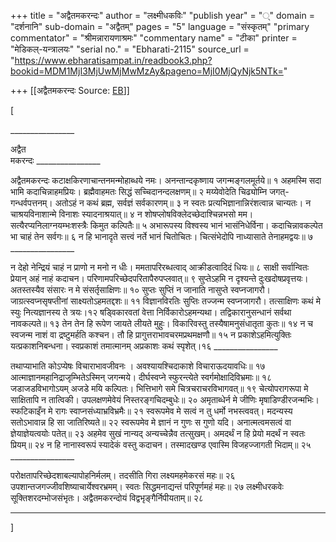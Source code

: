 +++
title = "अद्वैतमकरन्दः"
author = "लक्ष्मीधकविः"
"publish year" = "्"
domain = "दर्शनानि"
sub-domain = "अद्वैतम्"
pages = "5"
language = "संस्कृतम्"
"primary commentator" = "श्रीमन्नारायणाश्रमः"
"commentary name" = "टीका"
printer = "मेडिकल्-यन्त्रालयः"
"serial no." = "Ebharati-2115"
source_url = "https://www.ebharatisampat.in/readbook3.php?bookid=MDM1MjI3MjUwMjMwMzAy&pageno=MjI0MjQyNjk5NTk="

+++
[[अद्वैतमकरन्दः	Source: [EB](https://www.ebharatisampat.in/readbook3.php?bookid=MDM1MjI3MjUwMjMwMzAy&pageno=MjI0MjQyNjk5NTk=)]]

\[



\_\_\_\_\_\_\_\_\_\_\_\_\_\_\_\_

अद्वैत  
मकरन्दः \_\_\_\_\_\_\_\_\_\_\_\_\_\_\_\_

अद्वैतमकरन्दः कटाक्षकिरणाचान्तनमन्मोहाब्धये नमः। अनन्तान्दकृष्णाय जगन्मङ्गलमूर्तये॥ १ अहमस्मि सदा भामि कदाचिन्नाहमप्रियः। ब्रह्मैवाहमतः सिद्धं सच्चिदानन्दलक्षणम्॥ २ मय्येवोदेति चिढ्योम्नि जगत्-गन्धर्वपत्तनम्। अतोऽहं न कथं ब्रह्म, सर्वज्ञं सर्वकारणम्॥ ३ न स्वतः प्रत्यभिज्ञानान्निरंशत्वान्न चान्यतः। न चाश्रयविनाशान्मे विनाशः स्यादनाश्रयात्॥ ४ न शोषप्लोषविक्लेदच्छेदाश्चिन्नभसो मम। सत्यैरप्यनिलाग्नयम्भःशस्त्रैः किमुत कल्पितैः॥ ५ अभारूपस्य विश्वस्य भानं भासंनिधेर्विना। कदाचिन्नावकल्पेत भा चाहं तेन सर्वगः॥ ६ न हि भानादृते सत्त्वं नर्ते भानं चितोचितः। चित्संभेदोपि नाध्यासाते तेनाहमद्वयः॥ ७ \_\_\_\_\_\_\_\_\_\_\_\_\_\_\_\_

न देहो नेन्द्रियं चाहं न प्राणो न मनो न धीः। ममतापरिरब्धत्वाद् आक्रीडत्वादिदं धियः॥ ८ साक्षी सर्वान्वितः प्रेयान् अहं नाहं कदाचन। परिणामपरिच्छेदपरितापैरुपप्लवात्॥ ९ सुप्तेऽहमि न दृश्यन्ते दुःखदोषप्रवृत्तयः। अतस्तस्यैव संसारः न मे संसर्तृसाक्षिणः॥ १० सुप्तः सुप्तिं न जानाति नासुप्ते स्वप्नजागरौ। जाग्रत्स्वप्नसृषप्तीनां साक्ष्यतोऽहमतद्दशः॥ ११ विज्ञानविरतिः सुप्तिः तज्जन्म स्वप्नजागरौ। तत्साक्षिणः कथं मे स्युः नित्यज्ञानस्य ते त्रयः।१२ षड्विकारवतां वेत्ता निर्विकारोऽहमन्यथा। तद्विकारानुसन्धानं सर्वथा नावकल्पते॥ १३ तेन तेन हि रूपेण जायते लीयते मुहुः। विकारिवस्तु तस्यैषामनुसंधातृता कुतः॥ १४ न च स्वजन्म नाशं वा द्रष्टुमर्हति कश्चन। तौ हि प्रागुत्तराभावचरमप्रथमक्षणौ॥ १५ न प्रकाशेऽहमित्युक्तिः यत्प्रकाशनिबन्धना। स्वप्रकाशं तमात्मानम् अप्रकाशः कथं स्पृशेत्।१६ \_\_\_\_\_\_\_\_\_\_\_\_\_\_\_\_

तथाप्याभाति कोऽप्येषः विचाराभावजीवनः । अवश्यायश्चिदाकाशे विचाराऊदयावधिः॥ १७ आत्माज्ञानमहानिद्राजृम्भितेऽस्मिन् जगन्मये। दीर्घस्वप्ने स्फुरन्त्येते स्वर्गमोक्षादिविभ्रमाः॥ १८ जडाजडविभागोऽयम् अजडे मयि कल्पितः। भित्तिभागे समे चित्रचराचरविभागवत्॥ १९ चेत्योपरागरूपा मे साक्षितापि न तात्विकी। उपलक्षणमेवेयं निस्तरङ्गचिदम्बुधेः॥ २० अमृताब्धेर्न मे जीणिः मृषाडिण्डीरजन्मभिः। स्फटिकाइँन मे रागः स्वाप्नसंध्याभ्रविभ्रमैः॥ २१ स्वरूपमेव मे सत्वं न तु धर्मो नभस्त्ववत्। मदन्यस्य सतोऽभावान्न हि सा जातिरिष्यते॥ २२ स्वरूपमेव मे ज्ञानं न गुणः स गुणो यदि। अनात्मत्वमसत्वं वा ज्ञेयाज्ञेयत्वयोः पतेत्॥ २३ अहमेव सुखं नान्यद् अन्यच्चेन्नैव तत्सुखम्। अमदर्थं न हि प्रेयो मदर्थं न स्वतः प्रियम्॥ २४ न हि नानास्वरूपं स्यादेकं वस्तु कदाचन। तस्मादखण्ड एवास्मि विजहज्जागती भिदाम्॥ २५ \_\_\_\_\_\_\_\_\_\_\_\_\_\_\_\_

परोक्षतापरिच्छेदशाबल्यापोहनिर्मलम्। तदसीति गिरा लक्ष्यमहमेकरसं महः॥ २६ उपशान्तजगज्जीवशिष्याचार्येश्वरभ्रमम्। स्वतः सिद्धमनाद्यन्तं परिपूर्णमहं महः॥ २७ लक्ष्मीधरकवेः सूक्तिशरदम्भोजसंभृतः। अद्वैतमकरन्दोयं विद्वभृङ्गैर्निपीयताम्॥ २८

----------




\]
